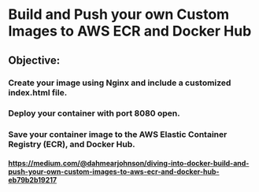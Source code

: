 # Build and Push your own Custom Images to AWS ECR and Docker Hub

## Objective:

### Create your image using Nginx and include a customized index.html file.
### Deploy your container with port 8080 open.
### Save your container image to the AWS Elastic Container Registry (ECR), and Docker Hub.

####  https://medium.com/@dahmearjohnson/diving-into-docker-build-and-push-your-own-custom-images-to-aws-ecr-and-docker-hub-eb79b2b19217
